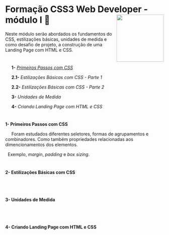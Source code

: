 # **Formação CSS3 Web Developer - módulo I** :dizzy: <img width="150" align="right" src="https://hermes.digitalinnovation.one/tracks/da043c7a-7189-441e-bf28-adc2d05a4934.png">

Neste módulo serão abordados os fundamentos do CSS, estilizações básicas, unidades de medida e como desafio de projeto, a construção de uma Landing Page com HTML e CSS.
#

&nbsp;&nbsp;&nbsp;&nbsp; **1-** [_Primeiros Passos com CSS_](https://github.com/Brayan-sant/Formacao-CSS-Web-Developer-modulo-I/blob/main/Aulas/Fundamentos%20do%20CSS.docx)

&nbsp;&nbsp;&nbsp;&nbsp; **2.1-** _Estilizações Básicas com CSS - Parte 1_

&nbsp;&nbsp;&nbsp;&nbsp; **2.2-** _Estilizações Básicas com CSS - Parte 2_

&nbsp;&nbsp;&nbsp;&nbsp; **3-** _Unidades de Medida_

&nbsp;&nbsp;&nbsp;&nbsp; **4-** _Criando Landing Page com HTML e CSS_

# 
**1- Primeiros Passos com CSS**

&nbsp;&nbsp;&nbsp;&nbsp; Foram estudados diferentes seletores, formas de agrupamentos e combinadores. Como também propriedades relacionadas aos dimencionamentos dos elementos.

&nbsp;&nbsp;Exemplo, _margin_, _padding_ e _box sizing_.

# 
**2- Estilizações Básicas com CSS**

&nbsp;&nbsp;&nbsp;&nbsp;

# 
**3- Unidades de Medida**

&nbsp;&nbsp;&nbsp;&nbsp;

# 
**4- Criando Landing Page com HTML e CSS**

&nbsp;&nbsp;&nbsp;&nbsp;
